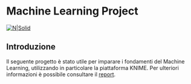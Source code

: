# Machine Learning Project

[![N|Solid](https://cldup.com/dTxpPi9lDf.thumb.png)](https://nodesource.com/products/nsolid)

## Introduzione
Il seguente progetto è stato utile per imparare i fondamenti del Machine Learning, utilizzando in particolare la piattaforma KNIME. Per ulteriori informazioni è possibile consultare il [report](https://public.tableau.com/profile/matteo.campironi#!/vizhome/DSLab/DEMS "Report").

